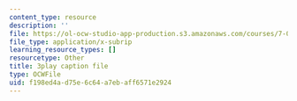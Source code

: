 ```yaml
---
content_type: resource
description: ''
file: https://ol-ocw-studio-app-production.s3.amazonaws.com/courses/7-01sc-fundamentals-of-biology-fall-2011/f198ed4ad75e6c64a7ebaff6571e2924_nCBTC3-xsLM.srt
file_type: application/x-subrip
learning_resource_types: []
resourcetype: Other
title: 3play caption file
type: OCWFile
uid: f198ed4a-d75e-6c64-a7eb-aff6571e2924
---
```

